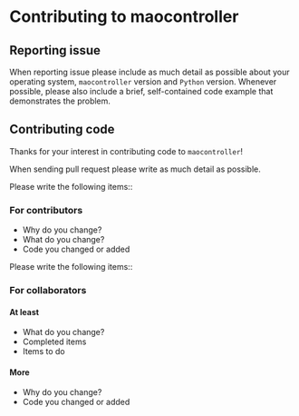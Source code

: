 # Contributing to maocontroller
## Reporting issue
When reporting issue please include as much detail as possible about your operating system, `maocontroller` version and `Python` version. Whenever possible, please also include a brief, self-contained code example that demonstrates the problem.


## Contributing code
Thanks for your interest in contributing code to `maocontroller`!

When sending pull request please write as much detail as possible.

Please write the following items::
### For contributors
+ Why do you change?
+ What do you change?
+ Code you changed or added


Please write the following items::
### For collaborators
#### At least
+ What do you change?
+ Completed items
+ Items to do

#### More
+ Why do you change?
+ Code you changed or added
